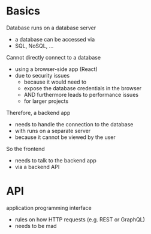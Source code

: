 # Basics

Database runs on a database server

- a database can be accessed via
- SQL, NoSQL, ...

Cannot directly connect to a database

- using a browser-side app (React)
- due to security issues
  - because it would need to
  - expose the database credentials in the browser
  - AND furthermore leads to performance issues
  - for larger projects

Therefore, a backend app

- needs to handle the connection to the database
- with runs on a separate server
- because it cannot be viewed by the user

So the frontend

- needs to talk to the backend app
- via a backend API

# API

application programming interface

- rules on how HTTP requests (e.g. REST or GraphQL)
- needs to be mad

